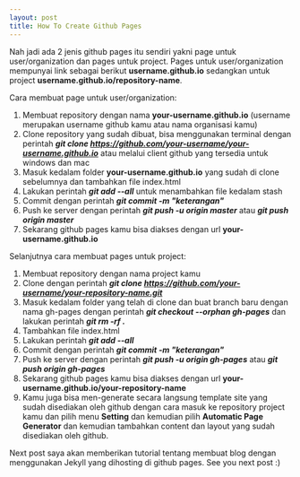```yaml
---
layout: post
title: How To Create Github Pages
---
```


Nah jadi ada 2 jenis github pages itu sendiri yakni page untuk user/organization dan pages untuk project.
Pages untuk user/organization mempunyai link sebagai berikut **username.github.io** sedangkan untuk project **username.github.io/repository-name**.

Cara membuat page untuk user/organization:


1. Membuat repository dengan nama **your-username.github.io** (username merupakan username github kamu atau nama organisasi kamu)
2. Clone repository yang sudah dibuat, bisa menggunakan terminal dengan perintah ***git clone https://github.com/your-username/your-username.github.io*** atau melalui client github yang tersedia untuk windows dan mac
3. Masuk kedalam folder **your-username.github.io** yang sudah di clone sebelumnya dan tambahkan file index.html
4. Lakukan perintah ***git add --all*** untuk menambahkan file kedalam stash
5. Commit dengan perintah ***git commit -m "keterangan"***
6. Push ke server dengan perintah ***git push -u origin master*** atau ***git push origin master***
7. Sekarang github pages kamu bisa diakses dengan url **your-username.github.io**

Selanjutnya cara membuat pages untuk project:


1. Membuat repository dengan nama project kamu
2. Clone dengan perintah ***git clone https://github.com/your-username/your-repository-name.git***
3. Masuk kedalam folder yang telah di clone dan buat branch baru dengan nama gh-pages dengan perintah ***git checkout --orphan gh-pages*** 
dan lakukan perintah ***git rm -rf .***
4. Tambahkan file index.html
5. Lakukan perintah ***git add --all*** 
6. Commit dengan perintah ***git commit -m "keterangan"***
7. Push ke server dengan perintah ***git push -u origin gh-pages*** atau ***git push origin gh-pages***
8. Sekarang github pages kamu bisa diakses dengan url **your-username.github.io/your-repository-name**
9. Kamu juga bisa men-generate secara langsung template site yang sudah disediakan oleh github dengan cara masuk ke repository project kamu dan pilih menu **Setting** dan kemudian pilih **Automatic Page Generator** dan kemudian tambahkan content dan layout yang sudah disediakan oleh github. 

Next post saya akan memberikan tutorial tentang membuat blog dengan menggunakan Jekyll yang dihosting di github pages. See you next post :)
